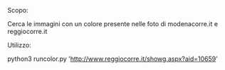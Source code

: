 Scopo:

Cerca le immagini con un colore presente nelle foto di modenacorre.it e reggiocorre.it

Utilizzo:

python3 runcolor.py 'http://www.reggiocorre.it/showg.aspx?aid=10659'
